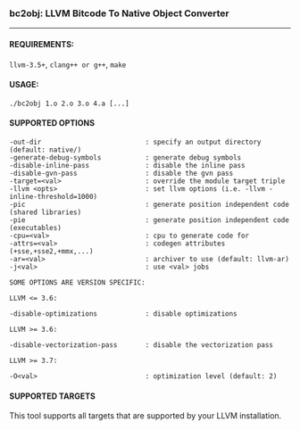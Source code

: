 ### bc2obj: LLVM Bitcode To Native Object Converter ###
-------------------------------------------------------

#### REQUIREMENTS: ####

`llvm-3.5+`, `clang++ or g++`, `make`

#### USAGE: ####

`./bc2obj 1.o 2.o 3.o 4.a [...]`

#### SUPPORTED OPTIONS ####

    -out-dir                          : specify an output directory (default: native/)
    -generate-debug-symbols           : generate debug symbols
    -disable-inline-pass              : disable the inline pass
    -disable-gvn-pass                 : disable the gvn pass
    -target=<val>                     : override the module target triple
    -llvm <opts>                      : set llvm options (i.e. -llvm -inline-threshold=1000)
    -pic                              : generate position independent code (shared libraries)
    -pie                              : generate position independent code (executables)
    -cpu=<val>                        : cpu to generate code for
    -attrs=<val>                      : codegen attributes (+sse,+sse2,+mmx,...)
    -ar=<val>                         : archiver to use (default: llvm-ar)
    -j<val>                           : use <val> jobs
    
    SOME OPTIONS ARE VERSION SPECIFIC:

    LLVM <= 3.6:

    -disable-optimizations            : disable optimizations

    LLVM >= 3.6:

    -disable-vectorization-pass       : disable the vectorization pass
    
    LLVM >= 3.7:
    
    -O<val>                           : optimization level (default: 2)


#### SUPPORTED TARGETS ####

This tool supports all targets that are supported by your LLVM installation.
